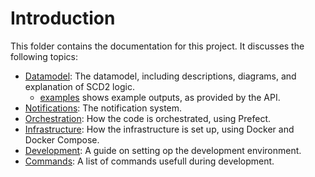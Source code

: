 # Introduction
This folder contains the documentation for this project. It discusses the following topics:
- [Datamodel](/docs/datamodel.md): The datamodel, including descriptions, diagrams, and explanation of SCD2 logic. 
  - [examples](/docs/datamodel/examples/) shows example outputs, as provided by the API. 
- [Notifications](/docs/notifications.md): The notification system. 
- [Orchestration](/docs/orchestration.md): How the code is orchestrated, using Prefect.
- [Infrastructure](/docs/infrastructure.md): How the infrastructure is set up, using Docker and Docker Compose.
- [Development](/docs/development.md): A guide on setting op the development environment.
- [Commands](/docs/commands.md): A list of commands usefull during development.
